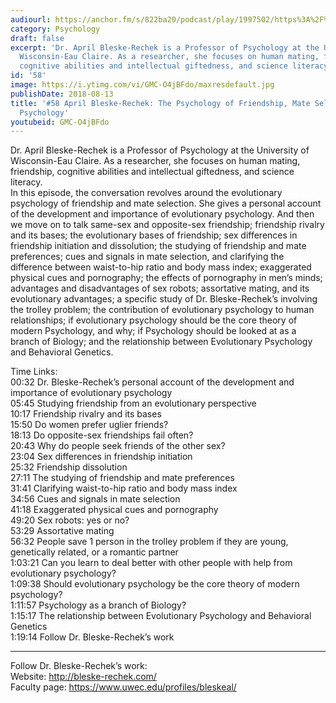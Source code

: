 ```yaml
---
audiourl: https://anchor.fm/s/822ba20/podcast/play/1997502/https%3A%2F%2Fd3ctxlq1ktw2nl.cloudfront.net%2Fproduction%2F2018-11-28%2F7651136-44100-2-bb926d7d589eb.mp3
category: Psychology
draft: false
excerpt: 'Dr. April Bleske-Rechek is a Professor of Psychology at the University of
  Wisconsin-Eau Claire. As a researcher, she focuses on human mating, friendship,
  cognitive abilities and intellectual giftedness, and science literacy.  '
id: '58'
image: https://i.ytimg.com/vi/GMC-O4jBFdo/maxresdefault.jpg
publishDate: 2018-08-13
title: '#58 April Bleske-Rechek: The Psychology of Friendship, Mate Selection, Modern
  Psychology'
youtubeid: GMC-O4jBFdo
---
```

<div class="timelinks">

Dr. April Bleske-Rechek is a Professor of Psychology at the University of Wisconsin-Eau Claire. As a researcher, she focuses on human mating, friendship, cognitive abilities and intellectual giftedness, and science literacy.  
In this episode, the conversation revolves around the evolutionary psychology of friendship and mate selection. She gives a personal account of the development and importance of evolutionary psychology. And then we move on to talk same-sex and opposite-sex friendship; friendship rivalry and its bases; the evolutionary bases of friendship; sex differences in friendship initiation and dissolution; the studying of friendship and mate preferences; cues and signals in mate selection, and clarifying the difference between waist-to-hip ratio and body mass index; exaggerated physical cues and pornography; the effects of pornography in men’s minds; advantages and disadvantages of sex robots; assortative mating, and its evolutionary advantages; a specific study of Dr. Bleske-Rechek’s involving the trolley problem; the contribution of evolutionary psychology to human relationships; if evolutionary psychology should be the core theory of modern Psychology, and why; if Psychology should be looked at as a branch of Biology; and the relationship between Evolutionary Psychology and Behavioral Genetics. 

Time Links:  
<time>00:32</time> Dr. Bleske-Rechek’s personal account of the development and importance of evolutionary psychology  
<time>05:45</time> Studying friendship from an evolutionary perspective    
<time>10:17</time> Friendship rivalry and its bases    
<time>15:50</time> Do women prefer uglier friends?    
<time>18:13</time> Do opposite-sex friendships fail often?    
<time>20:43</time> Why do people seek friends of the other sex?    
<time>23:04</time> Sex differences in friendship initiation    
<time>25:32</time> Friendship dissolution    
<time>27:11</time> The studying of friendship and mate preferences    
<time>31:41</time> Clarifying waist-to-hip ratio and body mass index  
<time>34:56</time> Cues and signals in mate selection  
<time>41:18</time> Exaggerated physical cues and pornography  
<time>49:20</time> Sex robots: yes or no?  
<time>53:29</time> Assortative mating  
<time>56:32</time> People save 1 person in the trolley problem if they are young, genetically related, or a romantic partner  
<time>1:03:21</time> Can you learn to deal better with other people with help from evolutionary psychology?  
<time>1:09:38</time> Should evolutionary psychology be the core theory of modern psychology?  
<time>1:11:57</time> Psychology as a branch of Biology?  
<time>1:15:17</time> The relationship between Evolutionary Psychology and Behavioral Genetics  
<time>1:19:14</time> Follow Dr. Bleske-Rechek’s work  

---

Follow Dr. Bleske-Rechek’s work:  
Website: http://bleske-rechek.com/  
Faculty page: https://www.uwec.edu/profiles/bleskeal/
</div>


